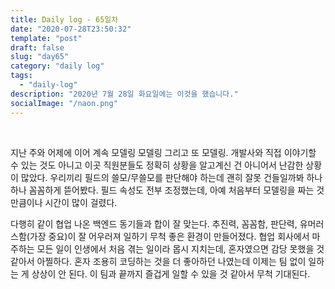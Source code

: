 ```yaml
---
title: Daily log - 65일차
date: "2020-07-28T23:50:32"
template: "post"
draft: false
slug: "day65"
category: "daily log"
tags:
  - "daily-log"
description: "2020년 7월 28일 화요일에는 이것을 했습니다."
socialImage: "/naon.png"
---
```


<br>

지난 주와 어제에 이어 계속 모델링 모델링 그리고 또 모델링. 개발사와 직접 이야기할 수 있는 것도 아니고 이곳 직원분들도 정확히 상황을 알고계신 건 아니어서 난감한 상황이 많았다. 우리끼리 필드의 쓸모/무쓸모를 판단해야 하는데 괜히 잘못 건들일까봐 하나하나 꼼꼼하게 뜯어봤다. 필드 속성도 전부 조정했는데, 아예 처음부터 모델링을 짜는 것만큼이나 시간이 많이 걸렸다.

다행히 같이 협업 나온 백엔드 동기들과 합이 잘 맞는다. 추진력, 꼼꼼함, 판단력, 유머러스함(가장 중요)이 잘 어우러져 일하기 무척 좋은 환경이 만들어졌다. 협업 회사에서 마주하는 모든 일이 인생에서 처음 겪는 일이라 몹시 지치는데, 혼자였으면 감당 못했을 것 같아서 아찔하다. 혼자 조용히 코딩하는 것을 더 좋아하던 나였는데 이제는 팀 없이 일하는 게 상상이 안 된다. 이 팀과 끝까지 즐겁게 일할 수 있을 것 같아서 무척 기대된다.